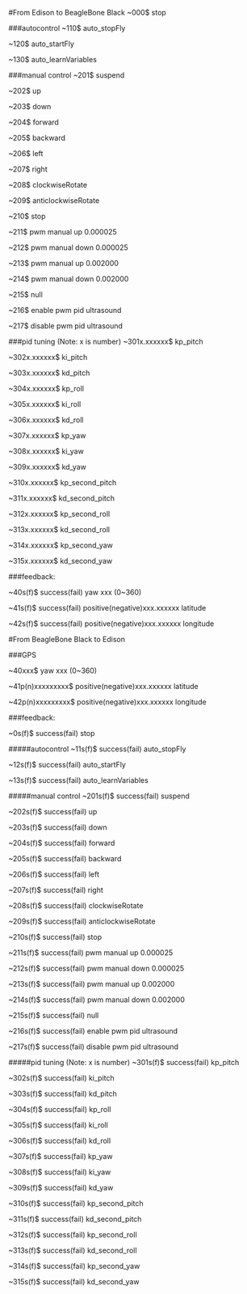 #From Edison to BeagleBone Black
~000$ stop

###autocontrol
~110$ auto_stopFly

~120$ auto_startFly

~130$ auto_learnVariables

###manual control
~201$ suspend

~202$ up

~203$ down

~204$ forward

~205$ backward

~206$ left

~207$ right

~208$ clockwiseRotate

~209$ anticlockwiseRotate

~210$ stop

~211$ pwm manual up 0.000025

~212$ pwm manual down 0.000025

~213$ pwm manual up 0.002000

~214$ pwm manual down 0.002000

~215$ null

~216$ enable pwm pid ultrasound

~217$ disable pwm pid ultrasound

###pid tuning (Note: x is number)
~301x.xxxxxx$ kp_pitch

~302x.xxxxxx$ ki_pitch

~303x.xxxxxx$ kd_pitch

~304x.xxxxxx$ kp_roll

~305x.xxxxxx$ ki_roll

~306x.xxxxxx$ kd_roll

~307x.xxxxxx$ kp_yaw

~308x.xxxxxx$ ki_yaw

~309x.xxxxxx$ kd_yaw

~310x.xxxxxx$ kp_second_pitch

~311x.xxxxxx$ kd_second_pitch

~312x.xxxxxx$ kp_second_roll

~313x.xxxxxx$ kd_second_roll

~314x.xxxxxx$ kp_second_yaw

~315x.xxxxxx$ kd_second_yaw

###feedback:

~40s(f)$ success(fail) yaw xxx (0~360)

~41s(f)$ success(fail) positive(negative)xxx.xxxxxx latitude

~42s(f)$ success(fail) positive(negative)xxx.xxxxxx longitude


#From BeagleBone Black to Edison

###GPS

~40xxx$ yaw xxx (0~360)

~41p(n)xxxxxxxxx$ positive(negative)xxx.xxxxxx latitude

~42p(n)xxxxxxxxx$ positive(negative)xxx.xxxxxx longitude

###feedback:

~0s(f)$ success(fail) stop

#####autocontrol
~11s(f)$ success(fail) auto_stopFly

~12s(f)$ success(fail) auto_startFly

~13s(f)$ success(fail) auto_learnVariables

#####manual control
~201s(f)$ success(fail) suspend

~202s(f)$ success(fail) up

~203s(f)$ success(fail) down

~204s(f)$ success(fail) forward

~205s(f)$ success(fail) backward

~206s(f)$ success(fail) left

~207s(f)$ success(fail) right

~208s(f)$ success(fail) clockwiseRotate

~209s(f)$ success(fail) anticlockwiseRotate

~210s(f)$ success(fail) stop

~211s(f)$ success(fail) pwm manual up 0.000025

~212s(f)$ success(fail) pwm manual down 0.000025

~213s(f)$ success(fail) pwm manual up 0.002000

~214s(f)$ success(fail) pwm manual down 0.002000

~215s(f)$ success(fail) null

~216s(f)$ success(fail) enable pwm pid ultrasound

~217s(f)$ success(fail) disable pwm pid ultrasound

#####pid tuning (Note: x is number)
~301s(f)$ success(fail) kp_pitch

~302s(f)$ success(fail) ki_pitch

~303s(f)$ success(fail) kd_pitch

~304s(f)$ success(fail) kp_roll

~305s(f)$ success(fail) ki_roll

~306s(f)$ success(fail) kd_roll

~307s(f)$ success(fail) kp_yaw

~308s(f)$ success(fail) ki_yaw

~309s(f)$ success(fail) kd_yaw

~310s(f)$ success(fail) kp_second_pitch

~311s(f)$ success(fail) kd_second_pitch

~312s(f)$ success(fail) kp_second_roll

~313s(f)$ success(fail) kd_second_roll

~314s(f)$ success(fail) kp_second_yaw

~315s(f)$ success(fail) kd_second_yaw
